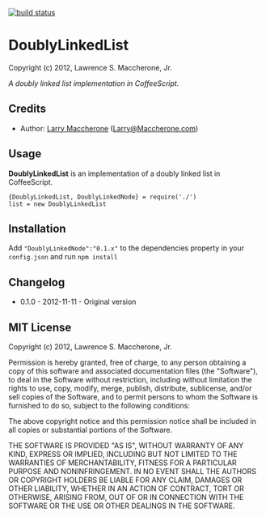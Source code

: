 [![build status](https://secure.travis-ci.org/lmaccherone/jsduckify.png)](http://travis-ci.org/lmaccherone/jsduckify)

# DoublyLinkedList #

Copyright (c) 2012, Lawrence S. Maccherone, Jr.

_A doubly linked list implementation in CoffeeScript._

## Credits ##

* Author: [Larry Maccherone](http://maccherone.com) (<Larry@Maccherone.com>)

## Usage ##

**DoublyLinkedList** is an implementation of a doubly linked list in CoffeeScript.
    
    {DoublyLinkedList, DoublyLinkedNode} = require('./')
    list = new DoublyLinkedList 

## Installation ##

Add `"DoublyLinkedNode":"0.1.x"` to the dependencies property in your `config.json` and run `npm install`

## Changelog ##

* 0.1.0 - 2012-11-11 - Original version

## MIT License ##

Copyright (c) 2012, Lawrence S. Maccherone, Jr.

Permission is hereby granted, free of charge, to any person obtaining a copy of this software
and associated documentation files (the "Software"), to deal in the Software without
restriction, including without limitation the rights to use, copy, modify, merge, publish,
distribute, sublicense, and/or sell copies of the Software, and to permit persons to whom the
Software is furnished to do so, subject to the following conditions:

The above copyright notice and this permission notice shall be included in all copies or
substantial portions of the Software.

THE SOFTWARE IS PROVIDED "AS IS", WITHOUT WARRANTY OF ANY KIND, EXPRESS OR IMPLIED, INCLUDING
BUT NOT LIMITED TO THE WARRANTIES OF MERCHANTABILITY, FITNESS FOR A PARTICULAR PURPOSE AND
NONINFRINGEMENT. IN NO EVENT SHALL THE AUTHORS OR COPYRIGHT HOLDERS BE LIABLE FOR ANY CLAIM,
DAMAGES OR OTHER LIABILITY, WHETHER IN AN ACTION OF CONTRACT, TORT OR OTHERWISE, ARISING FROM,
OUT OF OR IN CONNECTION WITH THE SOFTWARE OR THE USE OR OTHER DEALINGS IN THE SOFTWARE.